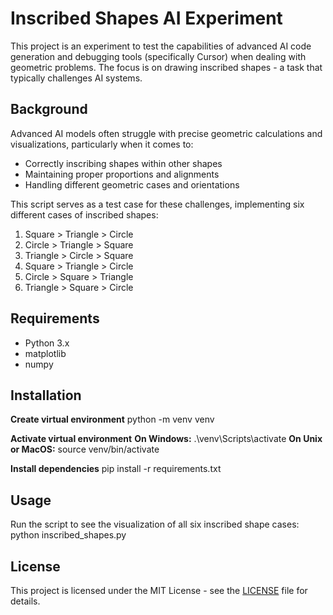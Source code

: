 # Inscribed Shapes AI Experiment

This project is an experiment to test the capabilities of advanced AI code generation and debugging tools (specifically Cursor) when dealing with geometric problems. The focus is on drawing inscribed shapes - a task that typically challenges AI systems.

## Background

Advanced AI models often struggle with precise geometric calculations and visualizations, particularly when it comes to:
- Correctly inscribing shapes within other shapes
- Maintaining proper proportions and alignments
- Handling different geometric cases and orientations

This script serves as a test case for these challenges, implementing six different cases of inscribed shapes:
1. Square > Triangle > Circle
2. Circle > Triangle > Square
3. Triangle > Circle > Square
4. Square > Triangle > Circle
5. Circle > Square > Triangle
6. Triangle > Square > Circle

## Requirements

- Python 3.x
- matplotlib
- numpy

## Installation

**Create virtual environment**
python -m venv venv

**Activate virtual environment**
**On Windows:**
.\venv\Scripts\activate
**On Unix or MacOS:**
source venv/bin/activate

**Install dependencies**
pip install -r requirements.txt

## Usage

Run the script to see the visualization of all six inscribed shape cases:
python inscribed_shapes.py

## License

This project is licensed under the MIT License - see the [LICENSE](LICENSE) file for details.